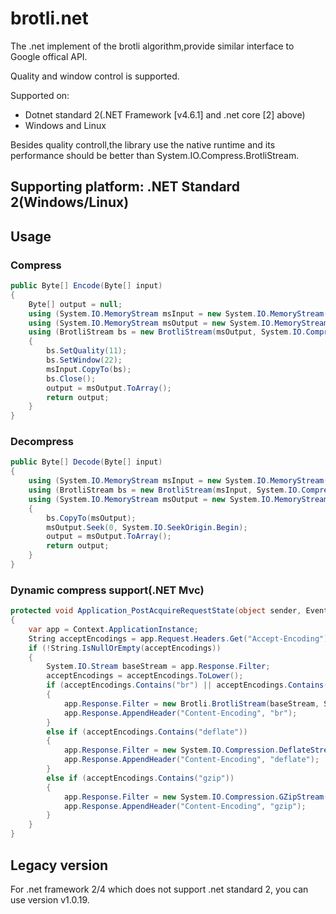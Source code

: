 # brotli.net
The .net implement of the brotli algorithm,provide similar interface to Google offical API.

Quality and window control is supported.

Supported on:
- Dotnet standard 2(.NET Framework [v4.6.1] and .net core [2] above)
- Windows and Linux

Besides quality controll,the library use the native runtime and its performance should be better than System.IO.Compress.BrotliStream.
## Supporting platform: .NET Standard 2(Windows/Linux)

## Usage
### Compress

```C#
public Byte[] Encode(Byte[] input)
{
    Byte[] output = null;
    using (System.IO.MemoryStream msInput = new System.IO.MemoryStream(input))
    using (System.IO.MemoryStream msOutput = new System.IO.MemoryStream())
    using (BrotliStream bs = new BrotliStream(msOutput, System.IO.Compression.CompressionMode.Compress))
    {
        bs.SetQuality(11);
        bs.SetWindow(22);
        msInput.CopyTo(bs);
        bs.Close();
        output = msOutput.ToArray();
        return output;
    }
}
```       

### Decompress

```C#
public Byte[] Decode(Byte[] input)
{
    using (System.IO.MemoryStream msInput = new System.IO.MemoryStream(input))
    using (BrotliStream bs = new BrotliStream(msInput, System.IO.Compression.CompressionMode.Decompress))
    using (System.IO.MemoryStream msOutput = new System.IO.MemoryStream())
    {
        bs.CopyTo(msOutput);
        msOutput.Seek(0, System.IO.SeekOrigin.Begin);
        output = msOutput.ToArray();
        return output;
    }
}
```

### Dynamic compress support(.NET Mvc)

```C#
protected void Application_PostAcquireRequestState(object sender, EventArgs e)
{
    var app = Context.ApplicationInstance;
    String acceptEncodings = app.Request.Headers.Get("Accept-Encoding");
    if (!String.IsNullOrEmpty(acceptEncodings))
    {
        System.IO.Stream baseStream = app.Response.Filter;
        acceptEncodings = acceptEncodings.ToLower();
        if (acceptEncodings.Contains("br") || acceptEncodings.Contains("brotli"))
        {
            app.Response.Filter = new Brotli.BrotliStream(baseStream, System.IO.Compression.CompressionMode.Compress);
            app.Response.AppendHeader("Content-Encoding", "br");
        }
        else if (acceptEncodings.Contains("deflate"))
        {
            app.Response.Filter = new System.IO.Compression.DeflateStream(baseStream, System.IO.Compression.CompressionMode.Compress);
            app.Response.AppendHeader("Content-Encoding", "deflate");
        }
        else if (acceptEncodings.Contains("gzip"))
        {
            app.Response.Filter = new System.IO.Compression.GZipStream(baseStream, System.IO.Compression.CompressionMode.Compress);
            app.Response.AppendHeader("Content-Encoding", "gzip");
        }
    }
}      	
```

## Legacy version
For .net framework 2/4 which does not support .net standard 2, you can use version v1.0.19.